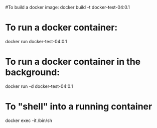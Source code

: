 #To build a docker image:
docker build -t docker-test-04:0.1

# To run a docker container:
docker run docker-test-04:0.1

# To run a docker container in the background:
docker run -d docker-test-04:0.1

# To "shell" into a running container
docker exec -it <container-id> /bin/sh
